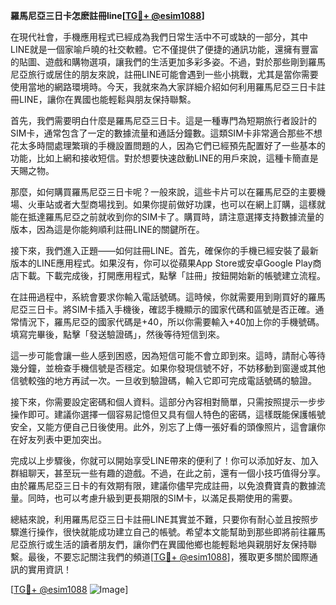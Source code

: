 **羅馬尼亞三日卡怎麽註冊line[[TG💪+ @esim1088](https://t.me/s/esim1088)]**

在現代社會，手機應用程式已經成為我們日常生活中不可或缺的一部分，其中LINE就是一個家喻戶曉的社交軟體。它不僅提供了便捷的通訊功能，還擁有豐富的貼圖、遊戲和購物選項，讓我們的生活更加多彩多姿。不過，對於那些剛到羅馬尼亞旅行或居住的朋友來說，註冊LINE可能會遇到一些小挑戰，尤其是當你需要使用當地的網路環境時。今天，我就來為大家詳細介紹如何利用羅馬尼亞三日卡註冊LINE，讓你在異國也能輕鬆與朋友保持聯繫。

首先，我們需要明白什麼是羅馬尼亞三日卡。這是一種專門為短期旅行者設計的SIM卡，通常包含了一定的數據流量和通話分鐘數。這類SIM卡非常適合那些不想花太多時間處理繁瑣的手機設置問題的人，因為它們已經預先配置好了一些基本的功能，比如上網和接收短信。對於想要快速啟動LINE的用戶來說，這種卡簡直是天賜之物。

那麼，如何購買羅馬尼亞三日卡呢？一般來說，這些卡片可以在羅馬尼亞的主要機場、火車站或者大型商場找到。如果你提前做好功課，也可以在網上訂購，這樣就能在抵達羅馬尼亞之前就收到你的SIM卡了。購買時，請注意選擇支持數據流量的版本，因為這是你能夠順利註冊LINE的關鍵所在。

接下來，我們進入正題——如何註冊LINE。首先，確保你的手機已經安裝了最新版本的LINE應用程式。如果沒有，你可以從蘋果App Store或安卓Google Play商店下載。下載完成後，打開應用程式，點擊「註冊」按鈕開始新的帳號建立流程。

在註冊過程中，系統會要求你輸入電話號碼。這時候，你就需要用到剛買好的羅馬尼亞三日卡。將SIM卡插入手機後，確認手機顯示的國家代碼和區號是否正確。通常情況下，羅馬尼亞的國家代碼是+40，所以你需要輸入+40加上你的手機號碼。填寫完畢後，點擊「發送驗證碼」，然後等待短信到來。

這一步可能會讓一些人感到困惑，因為短信可能不會立即到來。這時，請耐心等待幾分鐘，並檢查手機信號是否穩定。如果你發現信號不好，不妨移動到窗邊或其他信號較強的地方再試一次。一旦收到驗證碼，輸入它即可完成電話號碼的驗證。

接下來，你需要設定密碼和個人資料。這部分內容相對簡單，只需按照提示一步步操作即可。建議你選擇一個容易記憶但又具有個人特色的密碼，這樣既能保護帳號安全，又能方便自己日後使用。此外，別忘了上傳一張好看的頭像照片，這會讓你在好友列表中更加突出。

完成以上步驟後，你就可以開始享受LINE帶來的便利了！你可以添加好友、加入群組聊天，甚至玩一些有趣的遊戲。不過，在此之前，還有一個小技巧值得分享。由於羅馬尼亞三日卡的有效期有限，建議你儘早完成註冊，以免浪費寶貴的數據流量。同時，也可以考慮升級到更長期限的SIM卡，以滿足長期使用的需要。

總結來說，利用羅馬尼亞三日卡註冊LINE其實並不難，只要你有耐心並且按照步驟進行操作，很快就能成功建立自己的帳號。希望本文能幫助到那些即將前往羅馬尼亞旅行或生活的讀者朋友們，讓你們在異國他鄉也能輕鬆地與親朋好友保持聯繫。最後，不要忘記關注我們的頻道[[TG💪+ @esim1088](https://t.me/s/esim1088)]，獲取更多關於國際通訊的實用資訊！

[[TG💪+ @esim1088](https://t.me/s/esim1088) ![Image](https://i.postimg.cc/4NQfJmqS/Snipaste-2025-05-13-00-14-12.png)]